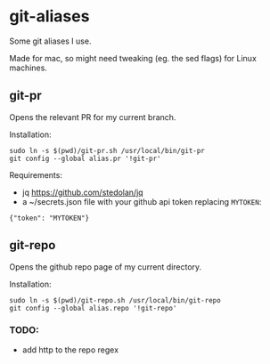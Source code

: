 # git-aliases

Some git aliases I use. 

Made for mac, so might need tweaking (eg. the sed flags) for Linux machines.

## git-pr
Opens the relevant PR for my current branch.

Installation:
```
sudo ln -s $(pwd)/git-pr.sh /usr/local/bin/git-pr
git config --global alias.pr '!git-pr'
```

Requirements:
- jq https://github.com/stedolan/jq
- a ~/secrets.json file with your github api token replacing `MYTOKEN`:
```
{"token": "MYTOKEN"}
```


## git-repo
Opens the github repo page of my current directory.

Installation:
```
sudo ln -s $(pwd)/git-repo.sh /usr/local/bin/git-repo
git config --global alias.repo '!git-repo'
```

### TODO:
- add http to the repo regex
